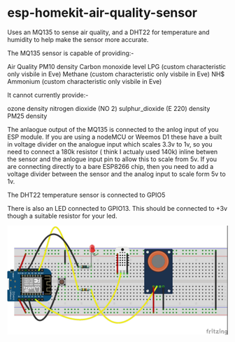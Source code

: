 # esp-homekit-air-quality-sensor


Uses an MQ135 to sense air quality, and a DHT22 for temperature and humidity to help make the sensor more accurate. 

The MQ135 sensor is capable of providing:-

Air Quality
PM10 density
Carbon monoxide level
LPG (custom characteristic only visbile in Eve)
Methane (custom characteristic only visbile in Eve)
NH$ Ammonium (custom characteristic only visbile in Eve)


It cannot currently provide:- 

ozone density
nitrogen dioxide (NO 2)
sulphur_dioxide (E 220) density
PM25 density


The anlaogue output of the MQ135 is connected to the anlog input of you ESP module. If you are using a nodeMCU or Weemos D1 these have a built in voltage divider on the analogue input which scales 3.3v to 1v, so you need to connect a 180k resistor ( think I actualy used 140k) inline betwen the sensor and the anlogue input pin to allow this to scale from 5v. If you are connecting directly to a bare ESP8266 chip, then you need to add a voltage divider between the sensor and the analog input to scale form 5v to 1v.


The DHT22 temperature sensor is connected to GPIO5

There is also an LED connected to GPIO13. This should be connected to +3v though a suitable resistor for your led. 

![alt text](https://github.com/maccoylton/esp-homekit-air-quality-sensor/blob/master/Air%20Quality%20Sensor_bb.jpg)
